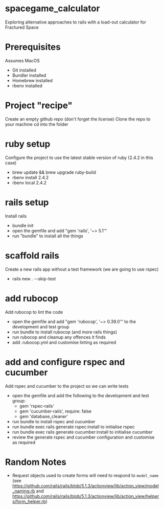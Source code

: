 # spacegame_calculator
Exploring alternative approaches to rails with a load-out calculator for Fractured Space

# Prerequisites
Assumes MacOS
 - Git installed
 - Bundler installed
 - Homebrew installed
 - rbenv installed

# Project "recipe"
Create an empty github repo (don't forget the license)
Clone the repo to your machine
cd into the folder

# ruby setup
Configure the project to use the latest stable version of ruby (2.4.2 in this case)
 - brew update && brew upgrade ruby-build
 - rbenv install 2.4.2
 - rbenv local 2.4.2

# rails setup
Install rails
 - bundle init
 - open the gemfile and add "gem 'rails', '~> 5.1'"
 - run "bundle" to install all the things

# scaffold rails
Create a new rails app without a test framework (we are going to use rspec)
 - rails new . --skip-test

# add rubocop
Add rubocop to lint the code
 - open the gemfile and add "gem 'rubocop', '~> 0.39.0'" to the development and test group
 - run bundle to install rubocop (and more rails things)
 - run rubocop and cleanup any offences it finds
 - add .rubocop.yml and customise linting as required

# add and configure rspec and cucumber
Add rspec and cucumber to the project so we can write tests
 - open the gemfile and add the following to the development and test group:
    - gem 'rspec-rails'
    - gem 'cucumber-rails', require: false
    - gem 'database_cleaner'
 - run bundle to install rspec and cucumber
 - run bundle exec rails generate rspec:install to initialise rspec
 - run bundle exec rails generate cucumber:install to initialise cucumber
 - review the generate rspec and cucumber configuration and customise as required






# Random Notes
 - Request objects used to create forms will need to respond to `model_name` (see https://github.com/rails/rails/blob/5.1.3/actionview/lib/action_view/model_naming.rb and https://github.com/rails/rails/blob/5.1.3/actionview/lib/action_view/helpers/form_helper.rb)